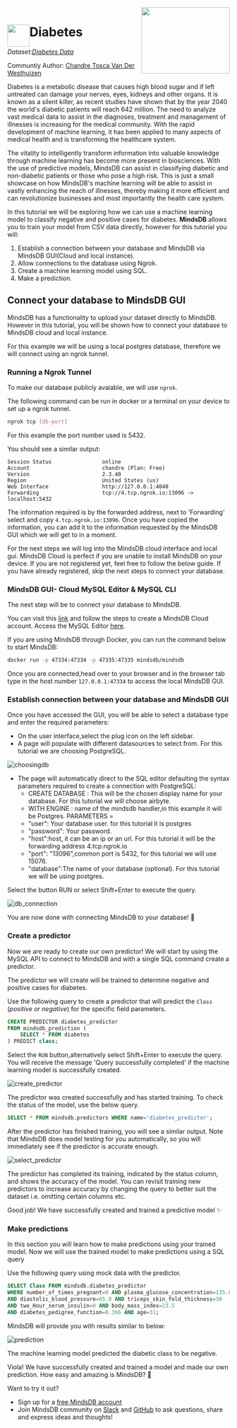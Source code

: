 <div style="float:right;" ><img src="/assets/tutorials/diabetes/pg4admin/images.png" width="200" height="150" /></div><div> <img src="/assets/tutorials/diabetes/pg4admin/diabetes_logo.png" style="float:left;" width="50" height="50" /><h1><strong>Diabetes</strong></h1></div>

*Dataset:[Diabetes Data](https://github.com/mindsdb/mindsdb-examples/blob/a43f66f0250c460c0c4a0793baa941307b09c9f2/others/diabetes_example/dataset/diabetes-train.csv)*

Communtiy Author: [Chandre Tosca Van Der Westhuizen](https://github.com/chandrevdw31)

Diabetes is a metabolic disease that causes high blood sugar and if left untreated can damage your nerves, eyes, kidneys and other organs. It is known as a silent killer, as recent studies have shown that by the year 2040 the world's diabetic patients will reach 642 million. The need to analyze vast medical data to assist in the diagnoses, treatment and management of illnesses is increasing for the medical community. With the rapid development of machine learning, it has been applied to many aspects of medical health and is transforming the healthcare system.

The vitality to intelligently transform information into valuable knowledge through machine learning has become more present in biosciences. With the use of predictive models, MindsDB can assist in classifying diabetic and non-diabetic patients or those who pose a high risk. This is just a small showcase on how MindsDB's machine learning will be able to assist in vastly enhancing the reach of illnesses, thereby making it more efficient and can revolutionize businesses and most importantly the health care system.

In this tutorial we will be exploring how we can use a machine learning model to classify negative and positive cases for diabetes.
**MindsDB** allows you to train your model from CSV data directly, however for this tutorial you will:

1. Establish a connection between your database and MindsDB via MindsDB GUI(Cloud and local instance).
2. Allow connections to the database using Ngrok.
3. Create a machine learning model using SQL.
4. Make a prediction.

## Connect your database to MindsDB GUI

MindsDB has a functionality to upload your dataset directly to MindsDB. However in this tutorial, you will be shown how to connect your database to MindsDB cloud and local instance.

For this example we will be using a local postgres database, therefore we will connect using an ngrok tunnel.

### Running a Ngrok Tunnel

To make our database publicly avaiable, we will use `ngrok`.

The following command can be run in docker or a terminal on your device to set up a ngrok tunnel.

```bash
ngrok tcp [db-port]
```

For this example the port number used is 5432.

You should see a similar output:


```console
Session Status                online
Account                       chandre (Plan: Free)
Version                       2.3.40
Region                        United States (us)
Web Interface                 http://127.0.0.1:4040
Forwarding                    tcp://4.tcp.ngrok.io:13096 -> localhost:5432
```

The information required is by the forwarded address, next to 'Forwarding' select and copy `4.tcp.ngrok.io:13096`. Once you have copied the information, you can add it to the information requested by the MindsDB GUI which we will get to in a moment.

For the next steps we will log into the MindsDB cloud interface and local gui. MindsDB Cloud is perfect if you are unable to install MindsDB on your device. If you are not registered yet, feel free to follow the below guide. If you have already registered, skip the next steps to connect your database.

### MindsDB GUI- Cloud MySQL Editor & MySQL CLI

The next step will be to connect your database to MindsDB.

You can visit this [link](https://docs.mindsdb.com/setup/cloud/) and follow the steps to create a MindsDB Cloud account. Access the MySQL Editor [here](https://cloud.mindsdb.com/).

If you are using MindsDB through Docker, you can run the command below to start MindsDB:

```bash
docker run -p 47334:47334 -p 47335:47335 mindsdb/mindsdb
```

Once you are connected,head over to your browser and in the browser tab type in the host number `127.0.0.1:47334` to access the local MindsDB GUI.

### Establish connection between your database and MindsDB GUI

Once you have accessed the GUI, you will be able to select a database type and enter the required parameters:
- On the user interface,select the plug icon on the left sidebar.
- A page will populate with different datasources to select from. For this tutorial we are choosing PostgreSQL.

![choosingdb](/assets/tutorials/diabetes/database.png)

- The page will automatically direct to the SQL editor defaulting the syntax parameters required to create a connection with PostgreSQL:
    - CREATE DATABASE : This will be the chosen display name for your database. For this tutorial we will choose airbyte.
    - WITH ENGINE : name of the mindsdb handler,in this example it will be Postgres.
    PARAMETERS = 
    - "user": Your database user. for this tutorial it is postgres
    - "password": Your password.
    - "host":host, it can be an ip or an url. For this tutorial it will be the forwarding address 4.tcp.ngrok.io
    - "port": "13096",common port is 5432, for this tutorial we will use 15076.
    - "database":The name of your database (optional). For this tutorial we will be using postgres.

Select the button RUN or select Shift+Enter to execute the query.

![db_connection](/assets/tutorials/diabetes/DBdiabetes.png)

You are now done with connecting MindsDB to your database! 🚀

### Create a predictor

Now we are ready to create our own predictor! We will start by using the MySQL API to connect to MindsDB and with a single SQL command create a predictor.

The predictor we will create will be trained to determine negative and positive cases for diabetes.

Use the following query to create a predictor that will predict the `Class` (*positive or negative*) for the specific field parameters.

```sql
CREATE PREDICTOR diabetes_predictor
FROM mindsdb_prediction (
    SELECT * FROM diabetes
) PREDICT class;
```

Select the `RUN` button,alternatively select Shift+Enter to execute the query. You will receive the message 'Query successfully completed' if the machine learning model is successfully created.

![create_predictor](/assets/tutorials/diabetes/create_predictor.png)

The predictor was created successfully and has started training. To check the status of the model, use the below query.

```sql
SELECT * FROM mindsdb.predictors WHERE name='diabetes_predictor';
```

After the predictor has finished training, you will see a similar output. Note that MindsDB does model testing for you automatically, so you will immediately see if the predictor is accurate enough.

![select_predictor](/assets/tutorials/diabetes/select_predictor.png)

The predictor has completed its training, indicated by the status column, and shows the accuracy of the model.
You can revisit training new predictors to increase accuracy by changing the query to better suit the dataset i.e. omitting certain columns etc.

Good job! We have successfully created and trained a predictive model ✨

### Make predictions

In this section you will learn how to make predictions using your trained model.
Now we will use the trained model to make predictions using a SQL query

Use the following query using mock data with the predictor.


```sql
SELECT Class FROM mindsdb.diabetes_predictor
WHERE number_of_times_pregnant=0 AND plasma_glucose_concentration=135.0 
AND diastolic_blood_pressure=65.0 AND triceps_skin_fold_thickness=30 
AND two_Hour_serum_insulin=0 AND body_mass_index=23.5 
AND diabetes_pedigree_function=0.366 AND age=31;
```

MindsDB will provide you with results similar to below:

![prediction](/assets/tutorials/diabetes/prediction.png)

The machine learning model predicted the diabetic class to be negative.

Viola! We have successfully created and trained a model and made our own prediction. How easy and amazing is MindsDB? 🎉

Want to try it out?

* Sign up for a [free MindsDB account](https://cloud.mindsdb.com/signup?utm_medium=community&utm_source=ext.%20blogs&utm_campaign=blog-crop-detection)
* Join MindsDB community on [Slack](https://join.slack.com/t/mindsdbcommunity/shared_invite/zt-o8mrmx3l-5ai~5H66s6wlxFfBMVI6wQ) and [GitHub](https://github.com/mindsdb/mindsdb/discussions) to ask questions, share and express ideas and thoughts!
